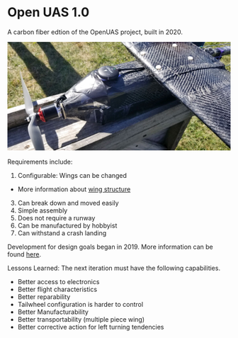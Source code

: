 # Open UAS 1.0 

A carbon fiber edtion of the OpenUAS project, built in 2020. 

![OpenUAS 1.0 Completed](./OpenUAS1.jpeg)


Requirements include:
1. Configurable: Wings can be changed
  - More information about [wing structure](Legacy/Archive/Structures/wingconstruction.pdf)
3. Can break down and moved easily
4. Simple assembly
5. Does not require a runway
6. Can be manufactured by hobbyist
7. Can withstand a crash landing

Development for design goals began in 2019. More information can be found [here](docs/Legacy/Archive/Design/Design_1.pdf).


Lessons Learned:
The next iteration must have the following capabilities.
- Better access to electronics
- Better flight characteristics
- Better reparability
- Tailwheel configuration is harder to control
- Better Manufacturability
- Better transportability (multiple piece wing)
- Better corrective action for left turning tendencies
